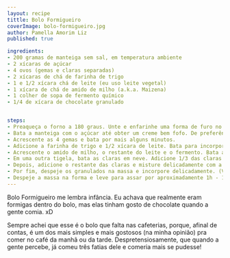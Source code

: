 ```yaml
---
layout: recipe
tittle: Bolo Formigueiro
coverImage: bolo-formigueiro.jpg
author: Pamella Amorim Liz
published: true

ingredients:
- 200 gramas de manteiga sem sal, em temperatura ambiente
- 2 xícaras de açúcar
- 4 ovos (gemas e claras separadas)
- 2 xícaras de chá de farinha de trigo
- 1 e 1/2 xícara chá de leite (eu uso leite vegetal)
- 1 xícara de chá de amido de milho (a.k.a. Maizena)
- 1 colher de sopa de fermento químico
- 1/4 de xícara de chocolate granulado


steps:
- Preaqueça o forno a 180 graus. Unte e enfarinhe uma forma de furo no meio.
- Bata a manteiga com o açúcar até obter um creme bem fofo. De preferência, faça isso na batedeira, mas se quiser ser old school, fique a vontade pra exercitar o braço!
- Acrescente as 4 gemas e bata por mais alguns minutos.
- Adicione a farinha de trigo e 1/2 xícara de leite. Bata para incorporar.
- Acrescente o amido de milho, o restante do leite e o fermento. Bata até que a massa fique completamente homogênea. Mas não muito, não queremos uma massa pesada, certo?!
- Em uma outra tigela, bata as claras em neve. Adicione 1/3 das claras à massa, mexendo bem.
- Depois, adicione o restante das claras e misture delicadamente com a ajuda de uma espátula. Dessa forma não se perde a aeração da massa!
- Por fim, despeje os granulados na massa e incorpore delicadamente. (Você pode misturar o granulado com uma colher de sopa de farinha em um potinho e depois colocar na massa. Reza a lenda que isso faz o granulado não afundar. Pra mim nunca funciona.)
- Despeje a massa na forma e leve para assar por aproximadamente 1h - 1h20.
---
```


Bolo Formigueiro me lembra infância. Eu achava que realmente eram formigas dentro do bolo, mas elas tinham gosto de chocolate quando a gente comia. xD

Sempre achei que esse é o bolo que falta nas cafeterias, porque, afinal de contas, é um dos mais simples e mais gostosos (na minha opinião) pra comer no café da manhã ou da tarde. Despretensiosamente, que quando a gente percebe, já comeu três fatias dele e comeria mais se pudesse!
